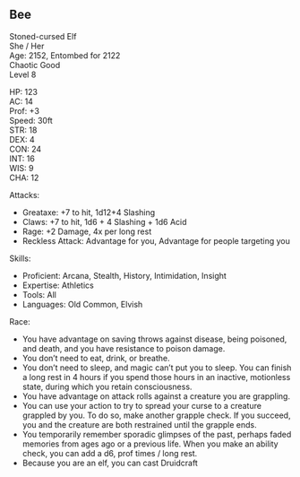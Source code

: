 ## Bee
Stoned-cursed Elf \
She / Her \
Age: 2152, Entombed for 2122 \
Chaotic Good \
Level 8

HP: 123 \
AC: 14 \
Prof: +3 \
Speed: 30ft \
STR: 18 \
DEX: 4 \
CON: 24 \
INT: 16 \
WIS: 9 \
CHA: 12

Attacks: 
- Greataxe: +7 to hit, 1d12+4 Slashing
- Claws: +7 to hit, 1d6 + 4 Slashing + 1d6 Acid
- Rage: +2 Damage, 4x per long rest
- Reckless Attack: Advantage for you, Advantage for people targeting you

Skills: 
- Proficient: Arcana, Stealth, History, Intimidation, Insight
- Expertise: Athletics
- Tools: All
- Languages: Old Common, Elvish 

Race: 
- You have advantage on saving throws against disease, being poisoned, and death, and you have resistance to poison damage.
- You don’t need to eat, drink, or breathe.
- You don’t need to sleep, and magic can’t put you to sleep. You can finish a long rest in 4 hours if you spend those hours in an inactive, motionless state, during which you retain consciousness.
- You have advantage on attack rolls against a creature you are grappling.
- You can use your action to try to spread your curse to a creature grappled by you. To do so, make another grapple check. If you succeed, you and the creature are both restrained until the grapple ends.
- You temporarily remember sporadic glimpses of the past, perhaps faded memories from ages ago or a previous life. When you make an ability check, you can add a d6, prof times / long rest.
- Because you are an elf, you can cast Druidcraft 

